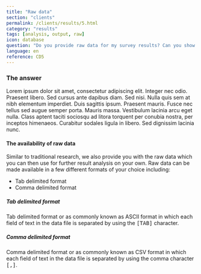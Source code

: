 ```yaml
---
title: "Raw data"
section: "clients"
permalink: /clients/results/5.html
category: "results"
tags: [analysis, output, raw]
icon: database
question: "Do you provide raw data for my survey results? Can you show me the example of how the raw data looks like?"
language: en
reference: CD5
---
```


### The answer

Lorem ipsum dolor sit amet, consectetur adipiscing elit. Integer nec odio. Praesent libero. Sed cursus ante dapibus diam. Sed nisi. Nulla quis sem at nibh elementum imperdiet. Duis sagittis ipsum. Praesent mauris. Fusce nec tellus sed augue semper porta. Mauris massa. Vestibulum lacinia arcu eget nulla. Class aptent taciti sociosqu ad litora torquent per conubia nostra, per inceptos himenaeos. Curabitur sodales ligula in libero. Sed dignissim lacinia nunc.


#### The availability of raw data

Similar to traditional research, we also provide you with the raw data which you can then use for further result analysis on your own. Raw data  can be made available in a few different formats of your choice including:

* Tab delimited format
* Comma delimited format

##### Tab delimited format

Tab delimited format or as commonly known as ASCII format in which each field of text in the data file is separated by using the <kbd>[TAB]</kbd> character.

##### Comma delimited format

Comma delimited format or as commonly known as CSV format in which each field of text in the data file is separated by using the comma character <kbd>[,]</kbd>.
